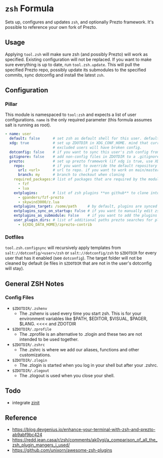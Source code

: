 # `zsh` Formula
Sets up, configures and updates `zsh`, and optionally Prezto framework. It's possible to reference your own fork of Prezto.

## Usage
Applying `tool.zsh` will make sure zsh (and possibly Prezto) will work as specified. Existing configuration will not be replaced. If you want to make sure everything is up to date, run `tool.zsh.update`. This will pull the specified Prezto repo, possibly update its submodules to the specified commits, sync dotconfig and install the latest `zsh`.

## Configuration
### Pillar
This module is namespaced to `tool:zsh` and expects a list of user configurations. `name` is the only required parameter (this formula assumes salt is running as root).
```yaml
- name: user
  default: false      # set zsh as default shell for this user. defaults to false
  xdg: true           # set up ZDOTDIR in XDG_CONF_HOME. mind that currently, ZDOTDIR will be set globally,
                      # excluded users will have broken config.
  dotconfig: false    # if you want to sync this user's zsh config from a dotfiles repo available as salt://dotconfig/<user>/zsh or salt://dotconfig/zsh
  gitignore: false    # add non-config files in ZDOTDIR to a .gitignore file in that folder
  prezto:             # set up prezto framework (if xdg is true, use XDG_DATA_HOME, else ZDOTDIR). defaults to false. set to true or to mapping to install
    repo:             # if you want to override the default repository with your own
      url: <url>      # url to repo. if you want to work on main/master, just specify repo: <url>. @TODO with custom module/state: if the repo contains 'required_packages', they will be installed
      branch: my      # branch to checkout when cloning
    required_packages:# list of packages that are required by the modules specified in ext_plugins that will be automatically installed
      - fzf
      - lua
    extplugins:       # list of zsh plugins **on github** to clone into <extplugins_target>, by default ZPREZTODIR/contrib
      - gpanders/fzf-prezto
      - skywind3000/z.lua
    extplugins_target: /some/path     # by default, plugins are synced to $ZPREZTODIR/contrib. you can override it here
    extplugins_sync_on_startup: False # if you want to manually edit zshrc and add plugins on init to test them (will add stuff to zshrc)
    extplugins_as_submodule: False    # if you want to add the plugins as submodules to prezto instead of cloned repos in <extplugins_target>
    user_plugin_dirs: # list of additional paths prezto searches for plugins besides $ZPREZTODIR/{contrib, modules}
      - ${XDG_DATA_HOME}/zprezto-contrib
```
### Dotfiles
`tool.zsh.configsync` will recursively apply templates from `salt://dotconfig/<user>/zsh` or `salt://dotconfig/zsh` to `$ZDOTDIR` for every user that has it enabled (see `dotconfig`). The target folder will not be cleaned by default (ie files in `$ZDOTDIR` that are not in the user's dotconfig will stay).

## General ZSH Notes
### Config Files
* `$ZDOTDIR/.zshenv`
  - The .zshenv is used every time you start zsh. This is for your environment variables like $PATH, $EDITOR, $VISUAL, $PAGER, $LANG. <<<< and ZDOTDIR
* `$ZDOTDIR/.zprofile`
  - The .zprofile is an alternative to .zlogin and these two are not intended to be used together.
* `$ZDOTDIR/.zshrc`
  - The .zshrc is where we add our aliases, functions and other customizations.
* `$ZDOTDIR/.zlogin`
  - The .zlogin is started when you log in your shell but after your .zshrc.
* `$ZDOTDIR/.zlogout`
  - The .zlogout is used when you close your shell.

## Todo
* integrate [zinit](https://github.com/zdharma-continuum/zinit)

## Reference
* https://blog.devgenius.io/enhance-your-terminal-with-zsh-and-prezto-ab9abf9bc424
* https://redd.jean.casa/r/zsh/comments/ak0vgi/a_comparison_of_all_the_zsh_plugin_mangers_i_used/
* https://github.com/unixorn/awesome-zsh-plugins
